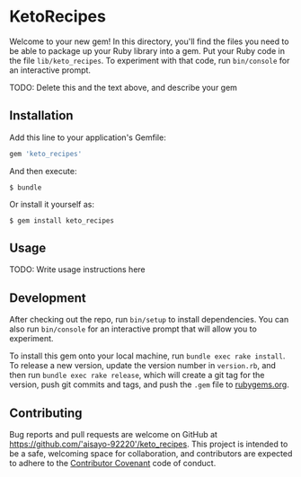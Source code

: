 # KetoRecipes

Welcome to your new gem! In this directory, you'll find the files you need to be able to package up your Ruby library into a gem. Put your Ruby code in the file `lib/keto_recipes`. To experiment with that code, run `bin/console` for an interactive prompt.

TODO: Delete this and the text above, and describe your gem

## Installation

Add this line to your application's Gemfile:

```ruby
gem 'keto_recipes'
```

And then execute:

    $ bundle

Or install it yourself as:

    $ gem install keto_recipes

## Usage

TODO: Write usage instructions here

## Development

After checking out the repo, run `bin/setup` to install dependencies. You can also run `bin/console` for an interactive prompt that will allow you to experiment.

To install this gem onto your local machine, run `bundle exec rake install`. To release a new version, update the version number in `version.rb`, and then run `bundle exec rake release`, which will create a git tag for the version, push git commits and tags, and push the `.gem` file to [rubygems.org](https://rubygems.org).

## Contributing

Bug reports and pull requests are welcome on GitHub at https://github.com/'aisayo-92220'/keto_recipes. This project is intended to be a safe, welcoming space for collaboration, and contributors are expected to adhere to the [Contributor Covenant](http://contributor-covenant.org) code of conduct.

